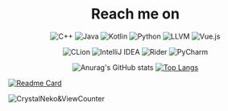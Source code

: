# <div style="text-align: center;">Reach me on</div>

<div style="text-align: center;">

![C++](https://img.shields.io/badge/c++-%2300599C.svg?style=for-the-badge&logo=c%2B%2B&logoColor=white)
![Java](https://img.shields.io/badge/java-%23ED8B00.svg?style=for-the-badge&logo=openjdk&logoColor=white)
![Kotlin](https://img.shields.io/badge/kotlin-%237F52FF.svg?style=for-the-badge&logo=kotlin&logoColor=white)
![Python](https://img.shields.io/badge/python-3670A0?style=for-the-badge&logo=python&logoColor=ffdd54)
![LLVM](https://img.shields.io/badge/LLVM%20-56347C?&style=for-the-badge&logo=llvm&logoColor=white)
![Vue.js](https://img.shields.io/badge/vuejs-%2335495e.svg?style=for-the-badge&logo=vuedotjs&logoColor=%234FC08D)

</div>

<div style="text-align: center;">

![CLion](https://img.shields.io/badge/CLion-000000?style=for-the-badge&logo=clion&logoColor=white&labelColor=green)
![IntelliJ IDEA](https://img.shields.io/badge/IntelliJ_IDEA-000000.svg?style=for-the-badge&logo=intellij-idea&logoColor=white&labelColor=purple)
![Rider](https://img.shields.io/badge/Rider-000000.svg?style=for-the-badge&logo=Rider&logoColor=white&color=black&labelColor=crimson)
![PyCharm](https://img.shields.io/badge/pycharm-000000?style=for-the-badge&logo=pycharm&logoColor=white&color=black&labelColor=green)
</div>

<div style="text-align: center;">

![Anurag's GitHub stats](https://github-readme-stats.vercel.app/api?username=wangziwenhk&show_icons=true&theme=transparent&line_height=27)
[![Top Langs](https://github-readme-stats.vercel.app/api/top-langs/?username=wangziwenhk&theme=transparent&langs_count=3)](https://github.com/anuraghazra/github-readme-stats)
</div>

[![Readme Card](https://github-readme-stats.vercel.app/api/pin/?username=wangziwenhk&repo=Riddle-Language&theme=transparent)](https://github.com/anuraghazra/github-readme-stats)


![CrystalNeko&ViewCounter](https://api.likepoems.com/counter/get/@wangizwenhk)